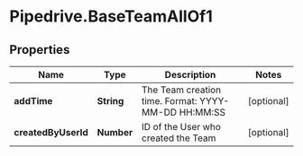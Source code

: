 # Pipedrive.BaseTeamAllOf1

## Properties

Name | Type | Description | Notes
------------ | ------------- | ------------- | -------------
**addTime** | **String** | The Team creation time. Format: YYYY-MM-DD HH:MM:SS | [optional] 
**createdByUserId** | **Number** | ID of the User who created the Team | [optional] 


